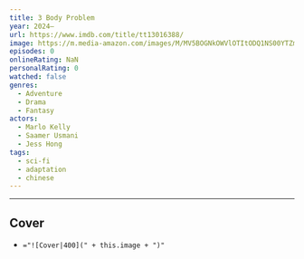 ```yaml
---
title: 3 Body Problem
year: 2024–
url: https://www.imdb.com/title/tt13016388/
image: https://m.media-amazon.com/images/M/MV5BOGNkOWVlOTItODQ1NS00YTZmLTkwNDUtZTExZGZkOGQ4YTZmXkEyXkFqcGdeQXVyMTEyMjM2NDc2._V1_SX300.jpg
episodes: 0
onlineRating: NaN
personalRating: 0
watched: false
genres:
  - Adventure
  - Drama
  - Fantasy
actors:
  - Marlo Kelly
  - Saamer Usmani
  - Jess Hong
tags:
  - sci-fi
  - adaptation
  - chinese
---
```


---


## Cover
- `="![Cover|400](" + this.image + ")"`
